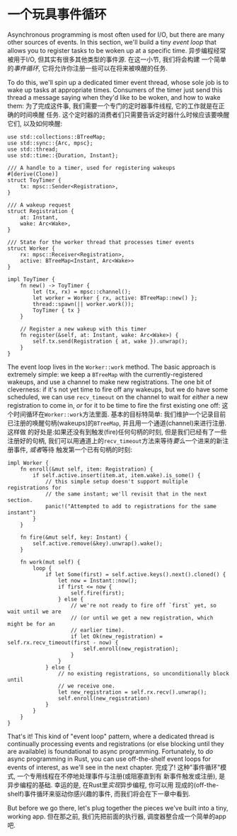 # 一个玩具事件循环

Asynchronous programming is most often used for I/O, but there are many other
sources of events. In this section, we'll build a tiny *event loop* that allows
you to register tasks to be woken up at a specific time.
异步编程经常被用于I/O, 但其实有很多其他类型的事件源. 在这一小节, 我们将会构建
一个简单的*事件循环*, 它将允许你注册一些可以在将来被唤醒的任务.

To do this, we'll spin up a dedicated timer event thread, whose sole job is to
wake up tasks at appropriate times. Consumers of the timer just send this thread
a message saying when they'd like to be woken, and how to wake them:
为了完成这件事, 我们需要一个专门的定时器事件线程, 它的工作就是在正确的时间唤醒
任务. 这个定时器的消费者们只需要告诉定时器什么时候应该要唤醒它们, 以及如何唤醒: 

```rust,no_run
use std::collections::BTreeMap;
use std::sync::{Arc, mpsc};
use std::thread;
use std::time::{Duration, Instant};

/// A handle to a timer, used for registering wakeups
#[derive(Clone)]
struct ToyTimer {
    tx: mpsc::Sender<Registration>,
}

/// A wakeup request
struct Registration {
    at: Instant,
    wake: Arc<Wake>,
}

/// State for the worker thread that processes timer events
struct Worker {
    rx: mpsc::Receiver<Registration>,
    active: BTreeMap<Instant, Arc<Wake>>
}

impl ToyTimer {
    fn new() -> ToyTimer {
        let (tx, rx) = mpsc::channel();
        let worker = Worker { rx, active: BTreeMap::new() };
        thread::spawn(|| worker.work());
        ToyTimer { tx }
    }

    // Register a new wakeup with this timer
    fn register(&self, at: Instant, wake: Arc<Wake>) {
        self.tx.send(Registration { at, wake }).unwrap();
    }
}

```

The event loop lives in the `Worker::work` method. The basic approach is
extremely simple: we keep a `BTreeMap` with the currently-registered wakeups,
and use a channel to make new registrations. The one bit of cleverness: if it's
not yet time to fire off any wakeups, but we do have some scheduled, we can use
`recv_timeout` on the channel to wait for *either* a new registration to come
in, *or* for it to be time to fire the first existing one off:
这个时间循环在`Worker::work`方法里面. 基本的目标特简单: 我们维护一个记录目前
已注册的唤醒句柄(wakeups)的`BTreeMap`, 并且用一个通道(channel)来进行注册. 这样做
的好处是:如果还没有到触发(fire)任何句柄的时刻, 但是我们已经有了一些注册好的句柄,
我们可以用通道上的`recv_timeout`方法来等待*要么*一个进来的新注册事件, *或者*等待
触发第一个已有句柄的时刻:

```rust,no_run
impl Worker {
    fn enroll(&mut self, item: Registration) {
        if self.active.insert(item.at, item.wake).is_some() {
            // this simple setup doesn't support multiple registrations for
            // the same instant; we'll revisit that in the next section.
            panic!("Attempted to add to registrations for the same instant")
        }
    }

    fn fire(&mut self, key: Instant) {
        self.active.remove(&key).unwrap().wake();
    }

    fn work(mut self) {
        loop {
            if let Some(first) = self.active.keys().next().cloned() {
                let now = Instant::now();
                if first <= now {
                    self.fire(first);
                } else {
                    // we're not ready to fire off `first` yet, so wait until we are
                    // (or until we get a new registration, which might be for an
                    // earlier time).
                    if let Ok(new_registration) = self.rx.recv_timeout(first - now) {
                        self.enroll(new_registration);
                    }
                }
            } else {
                // no existing registrations, so unconditionally block until
                // we receive one.
                let new_registration = self.rx.recv().unwrap();
                self.enroll(new_registration)
            }
        }
    }
}
```

That's it! This kind of "event loop" pattern, where a dedicated thread is
continually processing events and registrations (or else blocking until they are
available) is foundational to async programming. Fortunately, to *do* async
programming in Rust, you can use off-the-shelf event loops for events of
interest, as we'll see in the next chapter.
完成了! 这种"事件循环"模式, 一个专用线程在不停地处理事件与注册(或阻塞直到有
新事件触发或注册), 是异步编程的基础. 幸运的是, 在Rust里*实现*异步编程, 你可以用
现成的(off-the-shelf)事件循环来驱动你感兴趣的事件, 而我们将会在下一章中看到.

But before we go there, let's plug together the pieces we've built into a tiny,
working app.
但在那之前, 我们先把前面的执行器, 调度器整合成一个简单的app吧.
